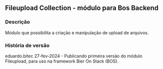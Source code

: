## Fileupload Collection - módulo para Bos Backend

### Descrição

Módulo que possibilita a criação e manipulação de upload de arquivos.

### História de versão

eduardo.bitec 27-fev-2024 - Publicando primeira versão do módulo Fileupload, para uso na framework Bier On Stack (BOS).

